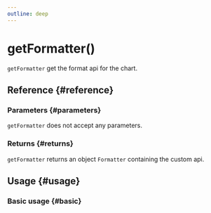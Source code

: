 ```yaml
---
outline: deep
---
```


# getFormatter()
`getFormatter` get the format api for the chart.

## Reference {#reference}
<!--@include: @/@views/api/references/instance/getFormatter.md-->

### Parameters {#parameters}
`getFormatter` does not accept any parameters.

### Returns {#returns}
`getFormatter` returns an object `Formatter` containing the custom api.

## Usage {#usage}
<script setup>
import GetFormatter from '../../../@views/api/samples/getFormatter/index.vue'
</script>

### Basic usage {#basic}
<GetFormatter/>